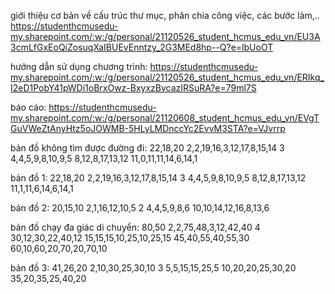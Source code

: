 giới thiệu cơ bản về cấu trúc thư mục, phân chia công việc, các bước làm,..
https://studenthcmusedu-my.sharepoint.com/:w:/g/personal/21120526_student_hcmus_edu_vn/EU3A3cmLfGxEoQiZosuqXaIBUEvEnntzy_2G3MEd8hp--Q?e=lbUoOT

hướng dẫn sử dụng chương trình:
https://studenthcmusedu-my.sharepoint.com/:w:/g/personal/21120526_student_hcmus_edu_vn/ERIkq_I2eD1PobY41pWDi1oBrxOwz-BxyxzBvcazIRSuRA?e=79ml7S

báo cáo:
https://studenthcmusedu-my.sharepoint.com/:w:/g/personal/21120608_student_hcmus_edu_vn/EVgTGuVWeZtAnyHtz5oJOWMB-5HLyLMDnccYc2EvvM3STA?e=VJvrrp

bản đồ không tìm được đường đi:
22,18,20
2,2,19,16,3,12,17,8,15,14
3
4,4,5,9,8,10,9,5
8,12,8,17,13,12
11,0,11,11,14,6,14,1

bản đồ 1:
22,18,20
2,2,19,16,3,12,17,8,15,14
3
4,4,5,9,8,10,9,5
8,12,8,17,13,12
11,1,11,6,14,6,14,1

bản đồ 2:
20,15,10
2,1,16,12,10,5
2
4,4,5,9,8,6
10,10,14,12,16,8,13,6

bản đồ chạy đa giác di chuyển:
80,50
2,2,75,48,3,12,42,40
4
30,12,30,22,40,12
15,15,15,10,25,10,25,15
45,40,55,40,55,30
60,10,60,20,70,20,70,10



bản đồ 3:
41,26,20
2,10,30,25,30,10
3
5,5,15,15,25,5
10,20,20,25,30,20
35,20,35,25,40,20
